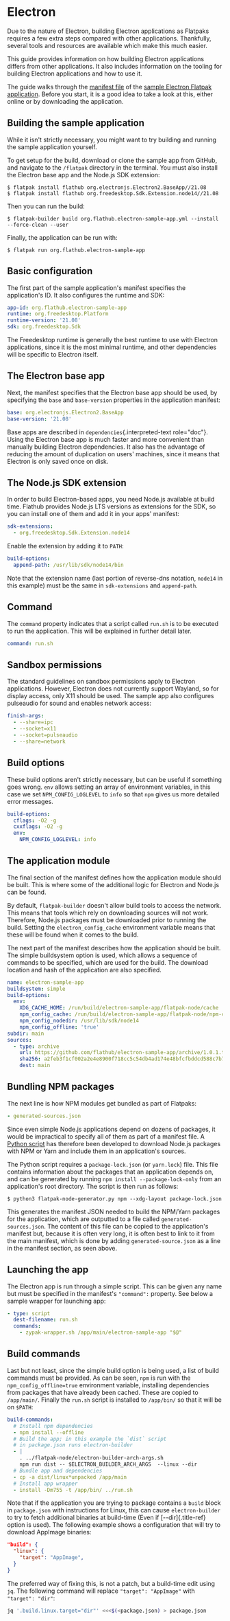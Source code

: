 # Electron

Due to the nature of Electron, building Electron applications as
Flatpaks requires a few extra steps compared with other applications.
Thankfully, several tools and resources are available which make this
much easier.

This guide provides information on how building Electron applications
differs from other applications. It also includes information on the
tooling for building Electron applications and how to use it.

The guide walks through the [manifest
file](https://github.com/flathub/electron-sample-app/blob/master/flatpak/org.flathub.electron-sample-app.yml)
of the [sample Electron Flatpak
application](https://github.com/flathub/electron-sample-app). Before you
start, it is a good idea to take a look at this, either online or by
downloading the application.

## Building the sample application

While it isn\'t strictly necessary, you might want to try building and
running the sample application yourself.

To get setup for the build, download or clone the sample app from
GitHub, and navigate to the `/flatpak` directory in the terminal. You
must also install the Electron base app and the Node.js SDK extension:

    $ flatpak install flathub org.electronjs.Electron2.BaseApp//21.08
    $ flatpak install flathub org.freedesktop.Sdk.Extension.node14//21.08

Then you can run the build:

    $ flatpak-builder build org.flathub.electron-sample-app.yml --install --force-clean --user

Finally, the application can be run with:

    $ flatpak run org.flathub.electron-sample-app

## Basic configuration

The first part of the sample application\'s manifest specifies the
application\'s ID. It also configures the runtime and SDK:

``` yaml
app-id: org.flathub.electron-sample-app
runtime: org.freedesktop.Platform
runtime-version: '21.08'
sdk: org.freedesktop.Sdk
```

The Freedesktop runtime is generally the best runtime to use with
Electron applications, since it is the most minimal runtime, and other
dependencies will be specific to Electron itself.

## The Electron base app

Next, the manifest specifies that the Electron base app should be used,
by specifying the `base` and `base-version` properties in the
application manifest:

``` yaml
base: org.electronjs.Electron2.BaseApp
base-version: '21.08'
```

Base apps are described in `dependencies`{.interpreted-text role="doc"}.
Using the Electron base app is much faster and more convenient than
manually building Electron dependencies. It also has the advantage of
reducing the amount of duplication on users\' machines, since it means
that Electron is only saved once on disk.

## The Node.js SDK extension

In order to build Electron-based apps, you need Node.js available at
build time. Flathub provides Node.js LTS versions as extensions for the
SDK, so you can install one of them and add it in your apps\' manifest:

``` yaml
sdk-extensions:
  - org.freedesktop.Sdk.Extension.node14
```

Enable the extension by adding it to `PATH`:

``` yaml
build-options:
  append-path: /usr/lib/sdk/node14/bin
```

Note that the extension name (last portion of reverse-dns notation,
`node14` in this example) must be the same in `sdk-extensions` and
`append-path`.

## Command

The `command` property indicates that a script called `run.sh` is to be
executed to run the application. This will be explained in further
detail later.

``` yaml
command: run.sh
```

## Sandbox permissions

The standard guidelines on sandbox permissions apply to Electron
applications. However, Electron does not currently support Wayland, so
for display access, only X11 should be used. The sample app also
configures pulseaudio for sound and enables network access:

``` yaml
finish-args:
  - --share=ipc
  - --socket=x11
  - --socket=pulseaudio
  - --share=network
```

## Build options

These build options aren\'t strictly necessary, but can be useful if
something goes wrong. `env` allows setting an array of environment
variables, in this case we set `NPM_CONFIG_LOGLEVEL` to `info` so that
`npm` gives us more detailed error messages.

``` yaml
build-options:
  cflags: -O2 -g
  cxxflags: -O2 -g
  env:
    NPM_CONFIG_LOGLEVEL: info
```

## The application module

The final section of the manifest defines how the application module
should be built. This is where some of the additional logic for Electron
and Node.js can be found.

By default, `flatpak-builder` doesn\'t allow build tools to access the
network. This means that tools which rely on downloading sources will
not work. Therefore, Node.js packages must be downloaded prior to
running the build. Setting the `electron_config_cache` environment
variable means that these will be found when it comes to the build.

The next part of the manifest describes how the application should be
built. The simple buildsystem option is used, which allows a sequence of
commands to be specified, which are used for the build. The download
location and hash of the application are also specified.

``` yaml
name: electron-sample-app
buildsystem: simple
build-options:
  env:
    XDG_CACHE_HOME: /run/build/electron-sample-app/flatpak-node/cache
    npm_config_cache: /run/build/electron-sample-app/flatpak-node/npm-cache
    npm_config_nodedir: /usr/lib/sdk/node14
    npm_config_offline: 'true'
subdir: main
sources:
  - type: archive
    url: https://github.com/flathub/electron-sample-app/archive/1.0.1.tar.gz
    sha256: a2feb3f1cf002a2e4e8900f718cc5c54db4ad174e48bfcfbddcd588c7b716d5b
    dest: main
```

## Bundling NPM packages

The next line is how NPM modules get bundled as part of Flatpaks:

``` yaml
- generated-sources.json
```

Since even simple Node.js applications depend on dozens of packages, it
would be impractical to specify all of them as part of a manifest file.
A [Python
script](https://github.com/flatpak/flatpak-builder-tools/tree/master/node)
has therefore been developed to download Node.js packages with NPM or
Yarn and include them in an application\'s sources.

The Python script requires a `package-lock.json` (or `yarn.lock`) file.
This file contains information about the packages that an application
depends on, and can be generated by running
`npm install --package-lock-only` from an application\'s root directory.
The script is then run as follows:

    $ python3 flatpak-node-generator.py npm --xdg-layout package-lock.json

This generates the manifest JSON needed to build the NPM/Yarn packages
for the application, which are outputted to a file called
`generated-sources.json`. The content of this file can be copied to the
application\'s manifest but, because it is often very long, it is often
best to link to it from the main manifest, which is done by adding
`generated-source.json` as a line in the manifest section, as seen
above.

## Launching the app

The Electron app is run through a simple script. This can be given any
name but must be specified in the manifest\'s `"command":` property. See
below a sample wrapper for launching app:

``` yaml
- type: script
  dest-filename: run.sh
  commands:
    - zypak-wrapper.sh /app/main/electron-sample-app "$@"
```

## Build commands

Last but not least, since the simple build option is being used, a list
of build commands must be provided. As can be seen, `npm` is run with
the `npm_config_offline=true` environment variable, installing
dependencies from packages that have already been cached. These are
copied to `/app/main/`. Finally the `run.sh` script is installed to
`/app/bin/` so that it will be on `$PATH`:

``` yaml
build-commands:
  # Install npm dependencies
  - npm install --offline
  # Build the app; in this example the `dist` script
  # in package.json runs electron-builder
  - |
    . ../flatpak-node/electron-builder-arch-args.sh
    npm run dist -- $ELECTRON_BUILDER_ARCH_ARGS  --linux --dir
  # Bundle app and dependencies
  - cp -a dist/linux*unpacked /app/main
  # Install app wrapper
  - install -Dm755 -t /app/bin/ ../run.sh
```

Note that if the application you are trying to package contains a
`build` block in `package.json` with instructions for Linux, this can
cause `electron-builder` to try to fetch additional binaries at
build-time (Even if [\--dir]{.title-ref} option is used). The following
example shows a configuration that will try to download AppImage
binaries:

``` json
"build": {
  "linux": {
    "target": "AppImage",
  }
}
```

The preferred way of fixing this, is not a patch, but a build-time edit
using `jq`. The following command will replace `"target": "AppImage"`
with `"target": "dir"`:

``` bash
jq '.build.linux.target="dir"' <<<$(<package.json) > package.json
```
